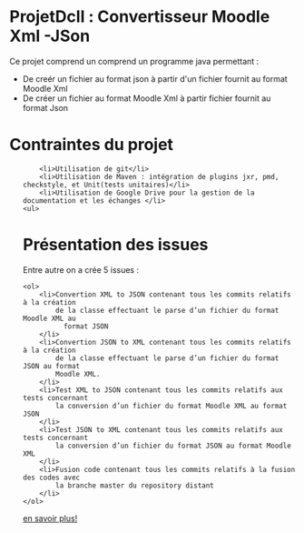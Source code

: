 <h1>ProjetDcll : Convertisseur Moodle Xml -JSon </h1>
Ce projet comprend un comprend un programme java permettant :
    <ul>
        <li>De creér un fichier au format json à partir d'un fichier fournit au format Moodle Xml</li>
        <li>De créer un fichier au format Moodle Xml à partir fichier fournit au format Json </li>
    </ul>
<h1> Contraintes du projet </h1>
    <ul>

        <li>Utilisation de git</li>
        <li>Utilisation de Maven : intégration de plugins jxr, pmd, checkstyle, et Unit(tests unitaires)</li>
        <li>Utilisation de Google Drive pour la gestion de la documentation et les échanges </li>
    <ul>
<h1>Présentation des issues </h1>
Entre autre on a crée 5 issues :

    <ol>
        <li>Convertion XML to JSON contenant tous les commits relatifs à la création
            de la classe effectuant le parse d’un fichier du format Moodle XML au
              format JSON
        </li>
        <li>Convertion JSON to XML contenant tous les commits relatifs à la création
            de la classe effectuant le parse d’un fichier du format JSON au format
            Moodle XML.
        </li>
        <li>Test XML to JSON contenant tous les commits relatifs aux tests concernant
            la conversion d’un fichier du format Moodle XML au format JSON
        </li>
        <li>Test JSON to XML contenant tous les commits relatifs aux tests concernant
            la conversion d’un fichier du format JSON au format Moodle XML
        </li>
        <li>Fusion code contenant tous les commits relatifs à la fusion des codes avec
            la branche master du repository distant
        </li>
    </ol>
[en savoir plus!](Projet/accueilNewDev.md)
